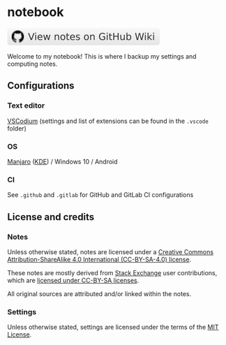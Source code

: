 # notebook

[![View notes on GitHub Wiki](badge.svg)](https://github.com/nmstreethran/notebook/wiki)

Welcome to my notebook! This is where I backup my settings and computing notes.

## Configurations

### Text editor

[VSCodium](https://vscodium.com/) (settings and list of extensions can be found in the `.vscode` folder)

### OS

[Manjaro](https://manjaro.org/) ([KDE](https://kde.org/)) / Windows 10 / Android

### CI

See `.github` and `.gitlab` for GitHub and GitLab CI configurations

## License and credits

### Notes

Unless otherwise stated, notes are licensed under a [Creative Commons Attribution-ShareAlike 4.0 International (CC-BY-SA-4.0) license](https://creativecommons.org/licenses/by-sa/4.0/).

These notes are mostly derived from [Stack Exchange](https://stackexchange.com/) user contributions, which are [licensed under CC-BY-SA licenses](https://stackoverflow.com/help/licensing).

All original sources are attributed and/or linked within the notes.

### Settings

Unless otherwise stated, settings are licensed under the terms of the [MIT License](https://opensource.org/licenses/MIT).
